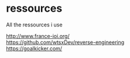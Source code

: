 # ressources
All the ressources i use

http://www.france-ioi.org/ <br>
https://github.com/wtsxDev/reverse-engineering <br>
https://goalkicker.com/ 
